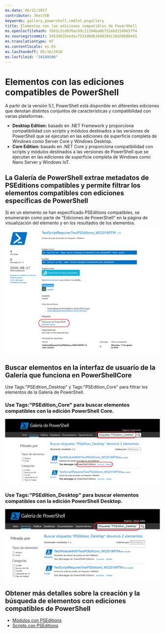 ```yaml
---
ms.date: 06/12/2017
contributor: JKeithB
keywords: gallery,powershell,cmdlet,psgallery
title: Elementos con las ediciones compatibles de PowerShell
ms.openlocfilehash: f661c2cd076acb9c11394ba0b752ebd154965ff4
ms.sourcegitcommit: 54534635eedacf531d8d6344019dc16a50b8b441
ms.translationtype: HT
ms.contentlocale: es-ES
ms.lasthandoff: 05/16/2018
ms.locfileid: "34189506"
---
```

# <a name="items-with-compatible-powershell-editions"></a>Elementos con las ediciones compatibles de PowerShell

A partir de la versión 5.1, PowerShell está disponible en diferentes ediciones que denotan distintos conjuntos de características y compatibilidad con varias plataformas.

- **Desktop Edition:** basado en .NET Framework y proporciona compatibilidad con scripts y módulos destinados a las versiones de PowerShell que se ejecutan en las ediciones de superficie completa de Windows como Server Core y Windows Desktop.
- **Core Edition:** basado en .NET Core y proporciona compatibilidad con scripts y módulos destinados a las versiones de PowerShell que se ejecutan en las ediciones de superficie completa de Windows como Nano Server y Windows IoT.

## <a name="powershell-gallery-extracts-supported-pseditions-metadata-and-allows-you-to-filters-the-items-compatible-for-specific-powershell-editions"></a>La Galería de PowerShell extrae metadatos de PSEditions compatibles y permite filtrar los elementos compatibles con ediciones específicas de PowerShell

Si en un elemento se han especificado PSEditions compatibles, se enumerarán como parte de "Ediciones de PowerShell" en la página de visualización del elemento y en los resultados de los elementos.

![Página de visualización del elemento con PSEditions](../../Images/ItemDisplayPageWithPSEditions.PNG)

## <a name="search-for-items-in-the-gallery-ui-which-works-on-powershellcore"></a>Buscar elementos en la interfaz de usuario de la Galería que funciona en PowerShellCore

Use Tags:"PSEdition_Desktop" y Tags:"PSEdition_Core" para filtrar los elementos de la Galería de PowerShell.

### <a name="use-tagspseditioncore-to-search-items-compatible-with-powershell-core-edition"></a>Use Tags:"PSEdition_Core" para buscar elementos compatibles con la edición PowerShell Core.

![Resultados de la búsqueda de elementos compatibles con Core PSEdition](../../Images/SearchResultsWithPSEditions.PNG)

### <a name="use-tagspseditiondesktop-to-search-items-compatible-with-powershell-desktop-edition"></a>Use Tags:"PSEdition_Desktop" para buscar elementos compatibles con la edición PowerShell Desktop.

![Resultados de la búsqueda de elementos compatibles con Desktop PSEdition](../../Images/SearchResultsWithPSEdition-Desktop.PNG)

## <a name="more-details-on-authoring-and-finding-the-items-with-compatible-powershell-editions"></a>Obtener más detalles sobre la creación y la búsqueda de elementos con ediciones compatibles de PowerShell

- [Módulos con PSEditions](../../concepts/module-psedition-support.md)
- [Scripts con PSEditions](../../concepts/script-psedition-support.md)